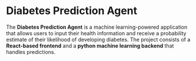 # Diabetes Prediction Agent

The **Diabetes Prediction Agent** is a machine learning-powered application that allows users to input their health information and receive a probability estimate of their likelihood of developing diabetes. The project consists of a **React-based frontend** and a **python machine learning backend** that handles predictions.
